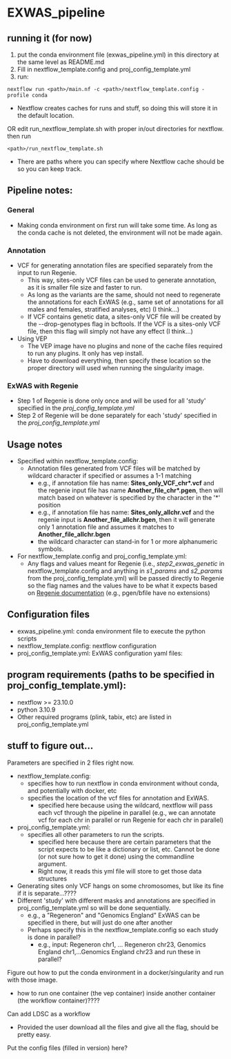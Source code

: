 # EXWAS_pipeline

## running it (for now)
1. put the conda environment file (exwas_pipeline.yml) in this directory at the same level as README.md
2. Fill in nextflow_template.config and proj_config_template.yml
3. run:
```
nextflow run <path>/main.nf -c <path>/nextflow_template.config -profile conda
```
  * Nextflow creates caches for runs and stuff, so doing this will store it in the default location.
    
OR edit run_nextflow_template.sh with proper in/out directories for nextflow. then run
```
<path>/run_nextflow_template.sh
```
  * There are paths where you can specify where Nextflow cache should be so you can keep track.
    

## Pipeline notes:
### General
  * Making conda environment on first run will take some time. As long as the conda cache is not deleted, the environment will not be made again.
### Annotation
  * VCF for generating annotation files are specified separately from the input to run Regenie. 
      * This way, sites-only VCF files can be used to generate annotation, as it is smaller file size and faster to run.
      * As long as the variants are the same, should not need to regenerate the annotations for each ExWAS (e.g., same set of annotations for all males and females, stratified analyses, etc) (I think...)
    * If VCF contains genetic data, a sites-only VCF file will be created by the --drop-genotypes flag in bcftools. If the VCF is a sites-only VCF file, then this flag will simply not have any effect (I think...)
  * Using VEP
    * The VEP image have no plugins and none of the cache files required to run any plugins. It only has vep install.
    * Have to download everything, then specify these location so the proper directory will used when running the singularity image.
### ExWAS with Regenie
  * Step 1 of Regenie is done only once and will be used for all 'study' specified in the *proj_config_template.yml*
  * Step 2 of Regenie will be done separately for each 'study' specified in the *proj_config_template.yml*
  

## Usage notes
  * Specified within nextflow_template.config:
    * Annotation files generated from VCF files will be matched by wildcard character if specified or assumes a 1-1 matching
        * e.g., if annotation file has name: **Sites_only_VCF_chr\*.vcf** and the regenie input file has name **Another_file_chr\*.pgen**, then will match based on whatever is specified by the character in the '*' position
        * e.g., if annotation file has name: **Sites_only_allchr.vcf** and the regenie input is **Another_file_allchr.bgen**, then it will generate only 1 annotation file and assumes it matches to **Another_file_allchr.bgen**
        * the wildcard character can stand-in for 1 or more alphanumeric symbols.
  * For nextflow_template.config and proj_config_template.yml:
    * Any flags and values meant for Regenie (i.e., *step2_exwas_genetic* in nextflow_template.config and anything in *s1_params* and *s2_params* from the proj_config_template.yml) will be passed directly to Regenie so the flag names and the values have to be what it expects based on [Regenie documentation](https://rgcgithub.github.io/regenie/options/) (e.g., pgen/bfile have no extensions)

## Configuration files
  * exwas_pipeline.yml: conda environment file to execute the python scripts
  * nextflow_template.config: nextflow configuration
  * proj_config_template.yml: ExWAS configuration yaml files:
## program requirements (paths to be specified in proj_config_template.yml):
  * nextflow >= 23.10.0
  * python 3.10.9
  * Other required programs (plink, tabix, etc) are listed in proj_config_template.yml

## stuff to figure out...
Parameters are specified in 2 files right now.
  * nextflow_template.config:
    * specifies how to run nextflow in conda environment without conda, and potentially with docker, etc
    * specifies the location of the vcf files for annotation and ExWAS.
      * specified here because using the wildcard, nextflow will pass each vcf through the pipeline in parallel (e.g., we can annotate vcf for each chr in parallel or run Regenie for each chr in parallel)
  * proj_config_template.yml:
    * specifies all other parameters to run the scripts.
      * specified here because there are certain parameters that the script expects to be like a dictionary or list, etc. Cannot be done (or not sure how to get it done) using the commandline argument.
      * Right now, it reads this yml file will store to get those data structures
  * Generating sites only VCF hangs on some chromosomes, but like its fine if it is separate...????
  * Different 'study' with different masks and annotations are specified in proj_config_template.yml so will be done sequentially.
    * e.g., a "Regeneron" and "Genomics England" ExWAS can be specified in there, but will just do one after another
    * Perhaps specify this in the nextflow_template.config so each study is done in parallel?
      * e.g., input: Regeneron chr1, ... Regeneron chr23, Genomics England chr1,...Genomics England chr23 and run these in parallel?

Figure out how to put the conda environment in a docker/singularity and run with those image.
  * how to run one container (the vep container) inside another container (the workflow container)????

Can add LDSC as a workflow
  * Provided the user download all the files and give all the flag, should be pretty easy.

Put the config files (filled in version) here?
